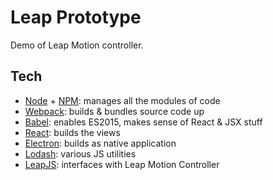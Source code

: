 # Leap Prototype

Demo of Leap Motion controller.


## Tech

- [Node](https://nodejs.org/en/) + [NPM](https://www.npmjs.com/): manages all the modules of code
- [Webpack](https://webpack.github.io/): builds & bundles source code up
- [Babel](http://babeljs.io): enables ES2015, makes sense of React & JSX stuff
- [React](http://reactjs.com): builds the views
- [Electron](https://electron.atom.io): builds as native application
- [Lodash](https://lodash.com/): various JS utilities
- [LeapJS](https://github.com/leapmotion/leapjs): interfaces with Leap Motion Controller
